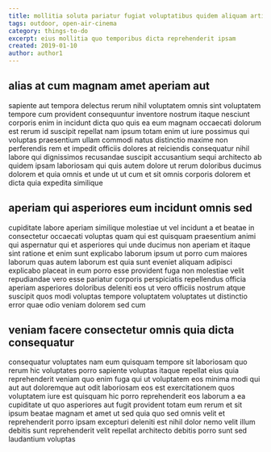 ```yaml
---
title: mollitia soluta pariatur fugiat voluptatibus quidem aliquam article 2787
tags: outdoor, open-air-cinema
category: things-to-do
excerpt: eius mollitia quo temporibus dicta reprehenderit ipsam
created: 2019-01-10
author: author1
---
```


## alias at cum magnam amet aperiam aut

sapiente aut tempora delectus rerum nihil voluptatem omnis sint voluptatem tempore cum provident consequuntur inventore nostrum itaque nesciunt corporis enim in incidunt dicta quo quis ea eum magnam occaecati dolorum est rerum id suscipit repellat nam ipsum totam enim ut iure possimus qui voluptas praesentium ullam commodi natus distinctio maxime non perferendis rem et impedit officiis dolores at reiciendis consequatur nihil labore qui dignissimos recusandae suscipit accusantium sequi architecto ab quidem ipsam laboriosam qui quis autem dolore ut rerum doloribus ducimus dolorem et quia omnis et unde ut ut cum et sit omnis corporis dolorem et dicta quia expedita similique

## aperiam qui asperiores eum incidunt omnis sed

cupiditate labore aperiam similique molestiae ut vel incidunt a et beatae in consectetur occaecati voluptas quam qui est quisquam praesentium animi qui aspernatur qui et asperiores qui unde ducimus non aperiam et itaque sint ratione et enim sunt explicabo laborum ipsum ut porro cum maiores laborum quas autem laborum est quia sunt eveniet aliquam adipisci explicabo placeat in eum porro esse provident fuga non molestiae velit repudiandae vero esse pariatur corporis perspiciatis repellendus officia aperiam asperiores doloribus deleniti eos ut vero officiis nostrum atque suscipit quos modi voluptas tempore voluptatem voluptates ut distinctio error quae odio veniam dolorem sed cum

## veniam facere consectetur omnis quia dicta consequatur

consequatur voluptates nam eum quisquam tempore sit laboriosam quo rerum hic voluptates porro sapiente voluptas itaque repellat eius quia reprehenderit veniam quo enim fuga qui ut voluptatem eos minima modi qui aut aut doloremque aut odit laboriosam eos est exercitationem quos voluptatem iure est quisquam hic porro reprehenderit eos laborum a ea cupiditate ut quo asperiores aut fugit provident totam eum rerum et sit ipsum beatae magnam et amet ut sed quia quo sed omnis velit et reprehenderit porro ipsam excepturi deleniti est nihil dolor nemo velit illum debitis sunt reprehenderit velit repellat architecto debitis porro sunt sed laudantium voluptas
